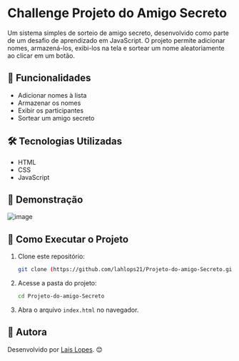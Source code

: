 #  Challenge Projeto do Amigo Secreto

Um sistema simples de sorteio de amigo secreto, desenvolvido como parte de um desafio de aprendizado em JavaScript. O projeto permite adicionar nomes, armazená-los, exibi-los na tela e sortear um nome aleatoriamente ao clicar em um botão.

## 🚀 Funcionalidades
- Adicionar nomes à lista
- Armazenar os nomes
- Exibir os participantes
- Sortear um amigo secreto

## 🛠️ Tecnologias Utilizadas
- HTML
- CSS
- JavaScript

## 📸 Demonstração

![image](https://github.com/user-attachments/assets/621169ca-f741-4bef-bf81-a402d6fc690a)


## 📌 Como Executar o Projeto
1. Clone este repositório:
   ```bash
   git clone (https://github.com/lahlops21/Projeto-do-amigo-Secreto.git
   ```
2. Acesse a pasta do projeto:
   ```bash
   cd Projeto-do-amigo-Secreto
   ```
3. Abra o arquivo `index.html` no navegador.

## 👤 Autora

Desenvolvido por [Lais Lopes](https://github.com/lahlops21). 😊

